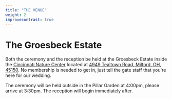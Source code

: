 ```yaml
---
title: "THE VENUE"
weight: 2
improvecontrast: true
---
```


# The Groesbeck Estate

Both the ceremony and the reception be held at the Groesbeck Estate inside the [Cincinnati Nature Center](https://www.cincynature.org/) 
located at [4949 Tealtown Road, Milford, OH, 45150](https://www.google.com/maps/place/Cincinnati+Nature+Center/@39.1265032,-84.2478301,17z/data=!3m1!4b1!4m5!3m4!1s0x8840fc200734cfc3:0x176df146ff1ea779!8m2!3d39.1265032!4d-84.2456414). 
No membership is needed to get in, just tell the gate staff that you're here for our wedding. 

The ceremony will be held outside in the Pillar Garden at 4:00pm, please arrive at 3:30pm. The reception will begin 
immediately after.
